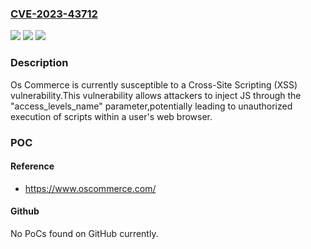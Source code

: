 ### [CVE-2023-43712](https://cve.mitre.org/cgi-bin/cvename.cgi?name=CVE-2023-43712)
![](https://img.shields.io/static/v1?label=Product&message=Os%20Commerce&color=blue)
![](https://img.shields.io/static/v1?label=Version&message=4.12.56860%20&color=brightgreen)
![](https://img.shields.io/static/v1?label=Vulnerability&message=CWE-79%20Improper%20Neutralization%20of%20Input%20During%20Web%20Page%20Generation%20('Cross-site%20Scripting')&color=brightgreen)

### Description

Os Commerce is currently susceptible to a Cross-Site Scripting (XSS) vulnerability.This vulnerability allows attackers to inject JS through the "access_levels_name" parameter,potentially leading to unauthorized execution of scripts within a user's web browser.

### POC

#### Reference
- https://www.oscommerce.com/

#### Github
No PoCs found on GitHub currently.

